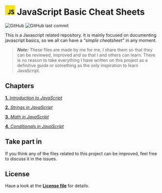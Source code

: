 # ![js logo](assets/img/32x32.jpg) JavaScript Basic Cheat Sheets

![GitHub](https://img.shields.io/github/license/aleexnl/JS-Basics?style=for-the-badge) ![GitHub last commit](https://img.shields.io/github/last-commit/aleexnl/JS-Basics?style=for-the-badge)

This is a Javascript related repository.
It is mainly focused on documenting javascript basics, so we all can have a _"simple cheatsheet"_ in any moment.

> **_Note:_** These files are made by me for me, I share them so that they can be reviewed, improved and so that I and others can learn. There is no reason to take everything I have written on this project as a definitive guide or something as the only inspiration to learn JavaScript.

## Chapters

[**1.** _Introduction to JavaScript_](./1.Introduction/)

[**2.** _Strings in JavaScript_](./2.Strings/)

[**3.** _Math in JavaScript_](./3.Math/)

[**4.** _Conditionals in JavaScript_](./4.Conditionals/)

## Take part in

If you think any of the files related to this project can be improved, feel free to discuss it in the issues.

## License

Have a look at the [**License file**](./LICENSE) for details.
